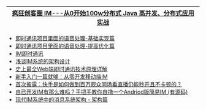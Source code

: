 
[疯狂创客圈 IM---从0开始100w分布式 Java 高并发、分布式应用实战](https://gitee.com/crazymaker/crazy_tourist_circle__im)|
---|

* [即时通讯项目里面的语音处理-基础实现篇](https://www.imooc.com/learn/739)
* [即时通讯项目里面的语音处理-提高优化篇](https://www.imooc.com/learn/778)
* [IM即时通讯](http://www.52im.net/forum.php?gid=102)
* [浅谈IM系统的架构设计](http://www.52im.net/thread-307-1-1.html)
* [史上最全Web端即时通讯技术原理详解](http://www.52im.net/thread-338-1-1.html)
* [新手入门一篇就够：从零开发移动端IM](http://www.52im.net/thread-464-1-1.html)
* [首次披露：快手是如何做到百万观众同场看直播仍能秒开且不卡顿的？](http://www.52im.net/thread-1033-1-1.html)
* [自已开发IM有那么难吗？手把手教你自撸一个Andriod版简易IM (有源码)]()
* [现代IM系统中的消息系统架构 - 架构篇](https://my.oschina.net/yunqi/blog/3037537)
